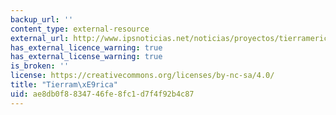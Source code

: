 ```yaml
---
backup_url: ''
content_type: external-resource
external_url: http://www.ipsnoticias.net/noticias/proyectos/tierramerica/
has_external_licence_warning: true
has_external_license_warning: true
is_broken: ''
license: https://creativecommons.org/licenses/by-nc-sa/4.0/
title: "Tierram\xE9rica"
uid: ae8db0f8-8347-46fe-8fc1-d7f4f92b4c87
---
```

